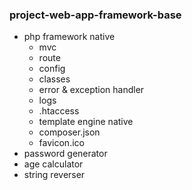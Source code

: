 ### project-web-app-framework-base

- php framework native
  - mvc
  - route
  - config
  - classes
  - error & exception handler
  - logs
  - .htaccess
  - template engine native
  - composer.json
  - favicon.ico
- password generator
- age calculator
- string reverser
